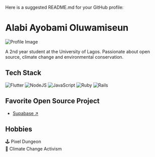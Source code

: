 Here is a suggested README.md for your GitHub profile:

# Alabi Ayobami Oluwamiseun  

![Profile Image](me.jpg)

A 2nd year student at the University of Lagos. Passionate about open source, climate change and environmental conservation.  

## Tech Stack 
<p>
<img alt="Flutter" src="[https://img.shields.io/badge/Flutter- ↗](https://img.shields.io/badge/Flutter-)%2302569B.svg?&style=for-the-badge&logo=Flutter&logoColor=white" /> 
<img alt="NodeJS" src="[https://img.shields.io/badge/node.js ↗](https://img.shields.io/badge/node.js)%20-%2343853D.svg?&style=for-the-badge&logo=node.js&logoColor=white"/>
<img alt="JavaScript" src="[https://img.shields.io/badge/javascript- ↗](https://img.shields.io/badge/javascript-)%23323330.svg?&style=for-the-badge&logo=javascript&logoColor=%23F7DF1E"/>
<img alt="Ruby" src="[https://img.shields.io/badge/ruby- ↗](https://img.shields.io/badge/ruby-)%23CC342D.svg?&style=for-the-badge&logo=ruby&logoColor=white" />
<img alt="Rails" src="[https://img.shields.io/badge/rails ↗](https://img.shields.io/badge/rails)%20-%23CC0000.svg?&style=for-the-badge&logo=ruby-on-rails&logoColor=white"/>
</p>

## Favorite Open Source Project
- [Supabase ↗](https://www.supabase.io/)

## Hobbies     
🕹 Pixel Dungeon   
🌳 Climate Change Activism

